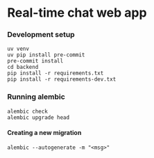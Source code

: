 # Real-time chat web app

### Development setup

```
uv venv
uv pip install pre-commit
pre-commit install
cd backend
pip install -r requirements.txt
pip install -r requirements-dev.txt
```

### Running alembic

```
alembic check
alembic upgrade head
```

#### Creating a new migration
```
alembic --autogenerate -m "<msg>"
```